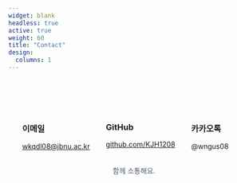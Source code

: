 ```yaml
---
widget: blank
headless: true
active: true
weight: 60
title: "Contact"
design:
  columns: 1
---
```

<br><br><br>
<div style="margin-left:-5%;">
<div style="display:flex; justify-content:flex-start; margin-left:10%; gap:2rem;" class="contact-cards">
  <div class="custom-card">
    <i class="bi bi-envelope" style="font-size:2rem;color:#3A86FF;"></i>
    <h3>이메일</h3>
    <p><a href="mailto:wkqdl08@jbnu.ac.kr">wkqdl08@jbnu.ac.kr</a></p>
  </div>

  <div class="custom-card">
    <i class="bi bi-github" style="font-size:2rem;color:#3A86FF;"></i>
    <h3>GitHub</h3>
    <p><a href="https://github.com/KJH1208" target="_blank">github.com/KJH1208</a></p>
  </div>

  <div class="custom-card">
    <i class="bi bi-chat-dots" style="font-size:2rem;color:#3A86FF;"></i>
    <h3>카카오톡</h3>
    <p>@wngus08</p>
  </div>
</div>
</div>

<p class="contact-note" style="text-align:center;margin-top:1rem;color:#51606f;">함께 소통해요.</p>